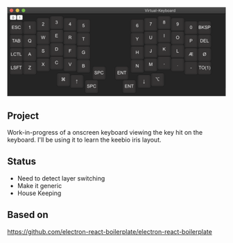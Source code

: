 <img src="internals/img/keyboard.png" />

<br />

## Project

Work-in-progress of a onscreen keyboard viewing the key hit on the keyboard.
I'll be using it to learn the keebio iris layout.

## Status

 * Need to detect layer switching
 * Make it generic
 * House Keeping

## Based on

https://github.com/electron-react-boilerplate/electron-react-boilerplate

